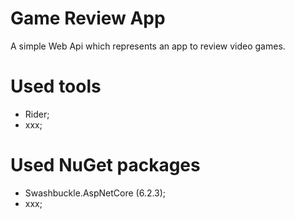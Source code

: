 # Game Review App
A simple Web Api which represents an app to review video games.

# Used tools
- Rider;
- xxx;

# Used NuGet packages
- Swashbuckle.AspNetCore (6.2.3);
- xxx;
